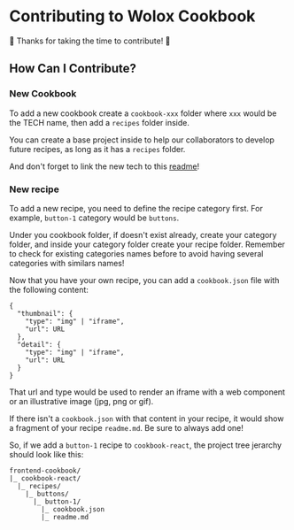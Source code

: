 # Contributing to Wolox Cookbook

🎉 Thanks for taking the time to contribute! 🎉

## How Can I Contribute?

### New Cookbook

To add a new cookbook create a `cookbook-xxx` folder where `xxx` would be the TECH name, then add a `recipes` folder inside.

You can create a base project inside to help our collaborators to develop future recipes, as long as it has a `recipes` folder.

And don't forget to link the new tech to this [readme](./readme.md)!

### New recipe

To add a new recipe, you need to define the recipe category first. For example, `button-1` category would be `buttons`.

Under you cookbook folder, if doesn't exist already, create your category folder, and inside your category folder create your recipe folder. Remember to check for existing categories names before to avoid having several categories with similars names!

Now that you have your own recipe, you can add a `cookbook.json` file with the following content:

```
{
  "thumbnail": {
    "type": "img" | "iframe",
    "url": URL
  },
  "detail": {
    "type": "img" | "iframe",
    "url": URL
  }
}
```

That url and type would be used to render an iframe with a web component or an illustrative image (jpg, png or gif).

If there isn't a `cookbook.json` with that content in your recipe, it would show a fragment of your recipe `readme.md`. Be sure to always add one!

So, if we add a `button-1` recipe to `cookbook-react`, the project tree jerarchy should look like this:

```
frontend-cookbook/
|_ cookbook-react/
  |_ recipes/
    |_ buttons/
      |_ button-1/
        |_ cookbook.json
        |_ readme.md
```
